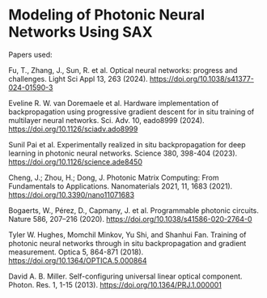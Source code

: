 # Modeling of Photonic Neural Networks Using SAX
Papers used:

Fu, T., Zhang, J., Sun, R. et al. Optical neural networks: progress and challenges. Light Sci Appl 13, 263 (2024). https://doi.org/10.1038/s41377-024-01590-3

Eveline R. W. van Doremaele et al. Hardware implementation of backpropagation using progressive gradient descent for in situ training of multilayer neural networks. Sci. Adv. 10, eado8999 (2024). https://doi.org/10.1126/sciadv.ado8999

Sunil Pai et al. Experimentally realized in situ backpropagation for deep learning in photonic neural networks. Science 380, 398-404 (2023). https://doi.org/10.1126/science.ade8450

Cheng, J.; Zhou, H.; Dong, J. Photonic Matrix Computing: From Fundamentals to Applications. Nanomaterials 2021, 11, 1683 (2021). https://doi.org/10.3390/nano11071683

Bogaerts, W., Pérez, D., Capmany, J. et al. Programmable photonic circuits. Nature 586, 207–216 (2020). https://doi.org/10.1038/s41586-020-2764-0

Tyler W. Hughes, Momchil Minkov, Yu Shi, and Shanhui Fan. Training of photonic neural networks through in situ backpropagation and gradient measurement. Optica 5, 864-871 (2018). https://doi.org/10.1364/OPTICA.5.000864

David A. B. Miller. Self-configuring universal linear optical component. Photon. Res. 1, 1-15 (2013). https://doi.org/10.1364/PRJ.1.000001 
